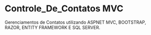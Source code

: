 # Controle_De_Contatos MVC
Gerenciamentos de Contatos utilizando ASPNET MVC, BOOTSTRAP, RAZOR, ENTITY FRAMEWORK E SQL SERVER.
